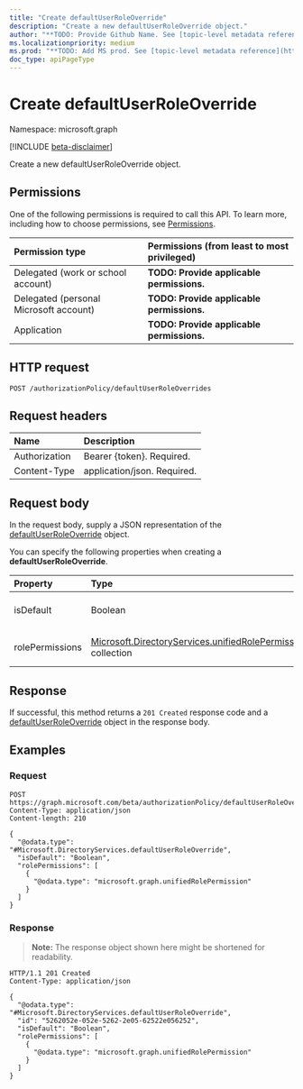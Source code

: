 ```yaml
---
title: "Create defaultUserRoleOverride"
description: "Create a new defaultUserRoleOverride object."
author: "**TODO: Provide Github Name. See [topic-level metadata reference](https://msgo.azurewebsites.net/add/document/guidelines/metadata.html#topic-level-metadata)**"
ms.localizationpriority: medium
ms.prod: "**TODO: Add MS prod. See [topic-level metadata reference](https://msgo.azurewebsites.net/add/document/guidelines/metadata.html#topic-level-metadata)**"
doc_type: apiPageType
---
```


# Create defaultUserRoleOverride
Namespace: microsoft.graph

[!INCLUDE [beta-disclaimer](../../includes/beta-disclaimer.md)]

Create a new defaultUserRoleOverride object.

## Permissions
One of the following permissions is required to call this API. To learn more, including how to choose permissions, see [Permissions](/graph/permissions-reference).

|Permission type|Permissions (from least to most privileged)|
|:---|:---|
|Delegated (work or school account)|**TODO: Provide applicable permissions.**|
|Delegated (personal Microsoft account)|**TODO: Provide applicable permissions.**|
|Application|**TODO: Provide applicable permissions.**|

## HTTP request

<!-- {
  "blockType": "ignored"
}
-->
``` http
POST /authorizationPolicy/defaultUserRoleOverrides
```

## Request headers
|Name|Description|
|:---|:---|
|Authorization|Bearer {token}. Required.|
|Content-Type|application/json. Required.|

## Request body
In the request body, supply a JSON representation of the [defaultUserRoleOverride](../resources/defaultuserroleoverride.md) object.

You can specify the following properties when creating a **defaultUserRoleOverride**.

|Property|Type|Description|
|:---|:---|:---|
|isDefault|Boolean|**TODO: Add Description** Optional.|
|rolePermissions|[Microsoft.DirectoryServices.unifiedRolePermission](../resources/unifiedrolepermission.md) collection|**TODO: Add Description** Optional.|



## Response

If successful, this method returns a `201 Created` response code and a [defaultUserRoleOverride](../resources/defaultuserroleoverride.md) object in the response body.

## Examples

### Request
<!-- {
  "blockType": "request",
  "name": "create_defaultuserroleoverride_from_"
}
-->
``` http
POST https://graph.microsoft.com/beta/authorizationPolicy/defaultUserRoleOverrides
Content-Type: application/json
Content-length: 210

{
  "@odata.type": "#Microsoft.DirectoryServices.defaultUserRoleOverride",
  "isDefault": "Boolean",
  "rolePermissions": [
    {
      "@odata.type": "microsoft.graph.unifiedRolePermission"
    }
  ]
}
```


### Response
>**Note:** The response object shown here might be shortened for readability.
<!-- {
  "blockType": "response",
  "truncated": true,
  "@odata.type": "Microsoft.DirectoryServices.defaultUserRoleOverride"
}
-->
``` http
HTTP/1.1 201 Created
Content-Type: application/json

{
  "@odata.type": "#Microsoft.DirectoryServices.defaultUserRoleOverride",
  "id": "5262052e-052e-5262-2e05-62522e056252",
  "isDefault": "Boolean",
  "rolePermissions": [
    {
      "@odata.type": "microsoft.graph.unifiedRolePermission"
    }
  ]
}
```

